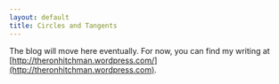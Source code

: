 ```yaml
---
layout: default
title: Circles and Tangents
---
```


The blog will move here eventually. For now, you can find my writing at
[http://theronhitchman.wordpress.com/](http://theronhitchman.wordpress.com).

